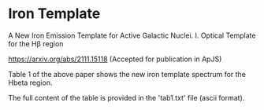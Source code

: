 # Iron Template

A New Iron Emission Template for Active Galactic Nuclei. I. Optical Template for the Hβ region

https://arxiv.org/abs/2111.15118  (Accepted for publication in ApJS)

Table 1 of the above paper shows the new iron template spectrum for the Hbeta region.

The full content of the table is provided in the 'tab1.txt' file (ascii format). 

